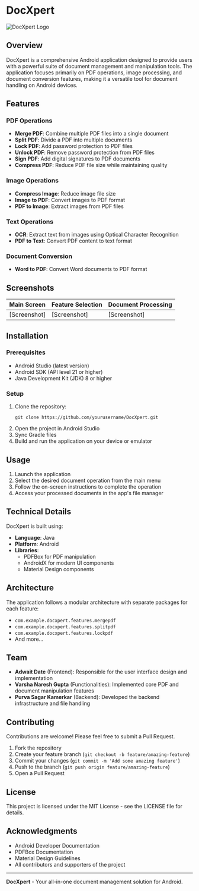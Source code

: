 # DocXpert

![DocXpert Logo](app/src/main/res/mipmap-xxxhdpi/ic_launcher.png)

## Overview

DocXpert is a comprehensive Android application designed to provide users with a powerful suite of document management and manipulation tools. The application focuses primarily on PDF operations, image processing, and document conversion features, making it a versatile tool for document handling on Android devices.

## Features

### PDF Operations
- **Merge PDF**: Combine multiple PDF files into a single document
- **Split PDF**: Divide a PDF into multiple documents
- **Lock PDF**: Add password protection to PDF files
- **Unlock PDF**: Remove password protection from PDF files
- **Sign PDF**: Add digital signatures to PDF documents
- **Compress PDF**: Reduce PDF file size while maintaining quality

### Image Operations
- **Compress Image**: Reduce image file size
- **Image to PDF**: Convert images to PDF format
- **PDF to Image**: Extract images from PDF files

### Text Operations
- **OCR**: Extract text from images using Optical Character Recognition
- **PDF to Text**: Convert PDF content to text format

### Document Conversion
- **Word to PDF**: Convert Word documents to PDF format

## Screenshots

| Main Screen | Feature Selection | Document Processing |
|-------------|-------------------|---------------------|
| [Screenshot] | [Screenshot] | [Screenshot] |

## Installation

### Prerequisites
- Android Studio (latest version)
- Android SDK (API level 21 or higher)
- Java Development Kit (JDK) 8 or higher

### Setup
1. Clone the repository:
   ```
   git clone https://github.com/yourusername/DocXpert.git
   ```
2. Open the project in Android Studio
3. Sync Gradle files
4. Build and run the application on your device or emulator

## Usage

1. Launch the application
2. Select the desired document operation from the main menu
3. Follow the on-screen instructions to complete the operation
4. Access your processed documents in the app's file manager

## Technical Details

DocXpert is built using:
- **Language**: Java
- **Platform**: Android
- **Libraries**: 
  - PDFBox for PDF manipulation
  - AndroidX for modern UI components
  - Material Design components

## Architecture

The application follows a modular architecture with separate packages for each feature:
- `com.example.docxpert.features.mergepdf`
- `com.example.docxpert.features.splitpdf`
- `com.example.docxpert.features.lockpdf`
- And more...

## Team

- **Adwait Date** (Frontend): Responsible for the user interface design and implementation
- **Varsha Naresh Gupta** (Functionalities): Implemented core PDF and document manipulation features
- **Purva Sagar Kamerkar** (Backend): Developed the backend infrastructure and file handling

## Contributing

Contributions are welcome! Please feel free to submit a Pull Request.

1. Fork the repository
2. Create your feature branch (`git checkout -b feature/amazing-feature`)
3. Commit your changes (`git commit -m 'Add some amazing feature'`)
4. Push to the branch (`git push origin feature/amazing-feature`)
5. Open a Pull Request

## License

This project is licensed under the MIT License - see the LICENSE file for details.

## Acknowledgments

- Android Developer Documentation
- PDFBox Documentation
- Material Design Guidelines
- All contributors and supporters of the project

---

**DocXpert** - Your all-in-one document management solution for Android. 